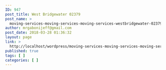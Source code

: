```yaml
---
ID: 947
post_title: West Bridgewater 02379
post_name: >
  moving-services-moving-services-moving-services-westbridgewater-02379
author: mrgabonijeff@gmail.com
post_date: 2018-03-28 01:36:32
layout: page
link: >
  http://localhost/wordpress/moving-services-moving-services-moving-services-westbridgewater-02379/
published: true
tags: [ ]
categories: [ ]
---
```

